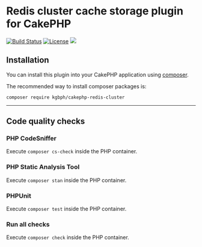 # Redis cluster cache storage plugin for CakePHP

[![Build Status](https://cloud.drone.io/api/badges/kgbph/cakephp-redis-cluster/status.svg)](https://cloud.drone.io/kgbph/cakephp-redis-cluster)
[![License](https://img.shields.io/github/license/kgbph/cakephp-redis-cluster.svg?style=popout)](https://github.com/kgbph/cakephp-redis-cluster/blob/master/LICENSE)
[![](https://img.shields.io/github/release/kgbph/cakephp-redis-cluster.svg)](https://github.com/kgbph/cakephp-redis-cluster/releases)

## Installation

You can install this plugin into your CakePHP application using [composer](https://getcomposer.org).

The recommended way to install composer packages is:

```
composer require kgbph/cakephp-redis-cluster
```

---

## Code quality checks

### PHP CodeSniffer
Execute `composer cs-check` inside the PHP container.

### PHP Static Analysis Tool
Execute `composer stan` inside the PHP container.

### PHPUnit
Execute `composer test` inside the PHP container.

### Run all checks
Execute `composer check` inside the PHP container.
